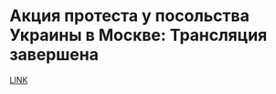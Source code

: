 # Акция протеста у посольства Украины в Москве: Трансляция завершена



[LINK](https://varlamov.ru/1609323.html)